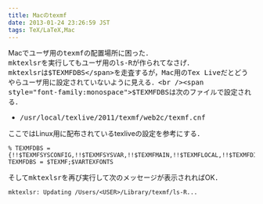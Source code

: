 ```yaml
---
title: Macのtexmf
date: 2013-01-24 23:26:59 JST
tags: TeX/LaTeX,Mac
---
```


Macでユーザ用の<span style="font-family:monospace">texmf</span>の配置場所に困った．<br /><span style="font-family:monospace">mktexlsr</span>を実行してもユーザ用の<span style="font-family:monospace">ls-R</span>が作られてなさげ．<br /><span style="font-family:monospace">mktexlsr</span>は<span style="font-family:monospace">$TEXMFDBS</span>を走査するが，Mac用のTex Liveだとどうやらユーザ用に設定されていないように見える．<br /><span style="font-family:monospace">$TEXMFDBS</span>は次のファイルで設定される．

- <span style="font-family:monospace">/usr/local/texlive/2011/texmf/web2c/texmf.cnf</span>

ここではLinux用に配布されているtexliveの設定を参考にする．

```
% TEXMFDBS = {!!$TEXMFSYSCONFIG,!!$TEXMFSYSVAR,!!$TEXMFMAIN,!!$TEXMFLOCAL,!!$TEXMFDIST}
TEXMFDBS = $TEXMF;$VARTEXFONTS
```

そして<span style="font-family:monospace">mktexlsr</span>を再び実行して次のメッセージが表示されればOK．

```
mktexlsr: Updating /Users/<USER>/Library/texmf/ls-R...
```

<br /><span style="font-family:monospace"></span>

